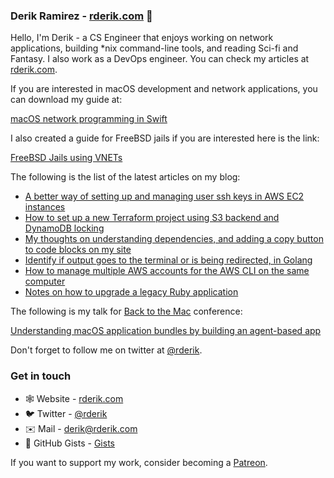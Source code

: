 ### Derik Ramirez - [rderik.com](https://rderik.com) 👋

Hello, I'm Derik - a CS Engineer that enjoys working on network applications, building *nix command-line tools, and reading Sci-fi and Fantasy. I also work as a DevOps engineer. You can check my articles at [rderik.com](https://rderik.com).

If you are interested in macOS development and network applications, you can download my guide at:

[macOS network programming in Swift](https://rderik.com/guides)

I also created a guide for FreeBSD jails if you are interested here is the link:

[FreeBSD Jails using VNETs](https://rderik.com/guides)

The following is the list of the latest articles on my blog:

- [A better way of setting up and managing user ssh keys in AWS EC2 instances](https://rderik.com/blog/a-better-way-of-setting-up-and-managing-user-ssh-keys-in-aws-ec2-instances/)
- [How to set up a new Terraform project using S3 backend and DynamoDB locking](https://rderik.com/blog/how-to-set-up-a-new-terraform-project-using-s3-backend-and-dynamodb-locking/)
- [My thoughts on understanding dependencies, and adding a copy button to code blocks on my site](https://rderik.com/blog/my-thoughts-on-understanding-dependencies-and-adding-a-copy-button-to-code-blocks-on-my-site/)
- [Identify if output goes to the terminal or is being redirected, in Golang](https://rderik.com/blog/identify-if-output-goes-to-the-terminal-or-is-being-redirected-in-golang/)
- [How to manage multiple AWS accounts for the AWS CLI on the same computer](https://rderik.com/blog/how-to-manage-multiple-aws-accounts-for-the-aws-cli-on-the-same-computer/)
- [Notes on how to upgrade a legacy Ruby application](https://rderik.com/blog/notes-on-how-to-upgrade-a-legacy-ruby-application/)


The following is my talk for [Back to the Mac](https://backtomac.org) conference:

[Understanding macOS application bundles by building an agent-based app](https://youtu.be/OO-aanwkh0k)

Don't forget to follow me on twitter at [@rderik](https://twitter.com/rderik).

### Get in touch
- 🕸 Website - [rderik.com](https://rderik.com)
- 🐦 Twitter - [@rderik](https://twitter.com/rderik)
- ✉️ Mail - [derik@rderik.com](mailto:derik@rderik.com)
- 🐙 GitHub Gists - [Gists](https://gist.github.com/rderik)

If you want to support my work, consider becoming a [Patreon](https://www.patreon.com/rderik).